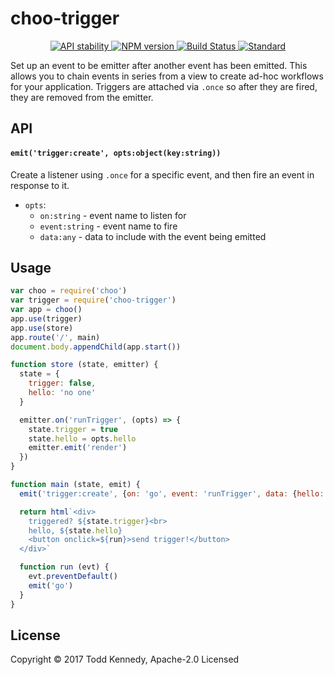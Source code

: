 # choo-trigger

<div align="center">
  <!-- Stability -->
  <a href="https://nodejs.org/api/documentation.html#documentation_stability_index">
    <img src="https://img.shields.io/badge/stability-experimental-orange.svg?style=flat-square"
      alt="API stability" />
  </a>
  <!-- NPM version -->
  <a href="https://npmjs.org/package/choo-trigger">
    <img src="https://img.shields.io/npm/v/choo-trigger.svg?style=flat-square"
      alt="NPM version" />
  </a>
  <!-- Build Status -->
  <a href="https://travis-ci.org/toddself/choo-trigger">
    <img src="https://img.shields.io/travis/toddself/choo-trigger/master.svg?style=flat-square"
      alt="Build Status" />
  </a>
  <!-- Standard -->
  <a href="https://standardjs.com">
    <img src="https://img.shields.io/badge/code%20style-standard-brightgreen.svg?style=flat-square"
      alt="Standard" />
  </a>
</div>

Set up an event to be emitter after another event has been emitted. This allows
you to chain events in series from a view to create ad-hoc workflows for your
application. Triggers are attached via `.once` so after they are fired, they are
removed from the emitter.

## API
#### `emit('trigger:create', opts:object(key:string))`
Create a listener using `.once` for a specific event, and then fire an event
in response to it.

* `opts`:
  * `on:string` - event name to listen for
  * `event:string` - event name to fire
  * `data:any` - data to include with the event being emitted


## Usage
```js
var choo = require('choo')
var trigger = require('choo-trigger')
var app = choo()
app.use(trigger)
app.use(store)
app.route('/', main)
document.body.appendChild(app.start())

function store (state, emitter) {
  state = {
    trigger: false,
    hello: 'no one'
  }

  emitter.on('runTrigger', (opts) => {
    state.trigger = true
    state.hello = opts.hello
    emitter.emit('render')
  })
}

function main (state, emit) {
  emit('trigger:create', {on: 'go', event: 'runTrigger', data: {hello: 'world'}})

  return html`<div>
    triggered? ${state.trigger}<br>
    hello, ${state.hello}
    <button onclick=${run}>send trigger!</button>
  </div>`

  function run (evt) {
    evt.preventDefault()
    emit('go')
  }
}
```

## License
Copyright © 2017 Todd Kennedy, Apache-2.0 Licensed
